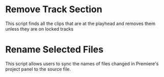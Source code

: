 # Remove Track Section
This script finds all the clips that are at the playhead and removes them unless they are on locked tracks

# Rename Selected Files
This script allows users to sync the names of files changed in Premiere's project panel to the source file.
